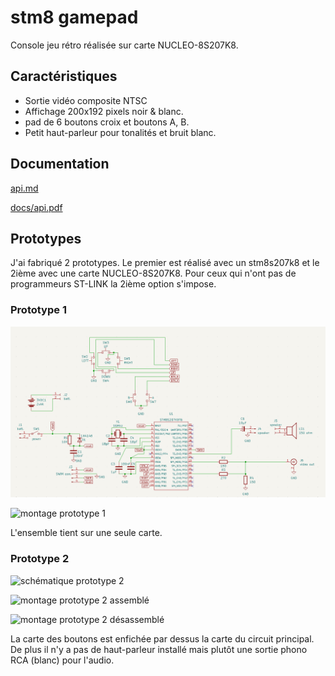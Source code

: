 # stm8 gamepad

Console jeu rétro réalisée sur carte NUCLEO-8S207K8. 

## Caractéristiques

* Sortie vidéo composite NTSC 
* Affichage 200x192 pixels noir & blanc.
* pad de 6 boutons croix et boutons A, B.
* Petit haut-parleur pour tonalités et bruit blanc.


## Documentation

[api.md](api.md)

[docs/api.pdf](docs/api.pdf)


## Prototypes

J'ai fabriqué 2 prototypes.  Le premier est réalisé avec un stm8s207k8 et le 2ième avec une carte NUCLEO-8S207K8. Pour ceux qui n'ont pas de programmeurs ST-LINK la 2ième option s'impose.

### Prototype 1

![schématique prototype 1](docs/gamepad-schematic.png)

![montage prototype 1](docs/prototype-1.jpg)

L'ensemble tient sur une seule carte.

### Prototype 2

![schématique prototype 2]("docs/stm8-gamepad-nucleo-version.png")

![montage prototype 2 assemblé](docs/prototype-2-assemblé.jpg)

![montage prototype 2 désassemblé](docs/prototype-2-sans-les-boutons.jpg)

La carte des boutons est enfichée par dessus la carte du circuit principal. De plus il n'y a pas de haut-parleur installé mais plutôt une sortie phono RCA (blanc) pour l'audio.

